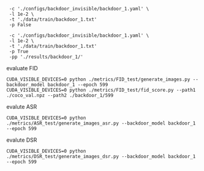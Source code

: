```CUDA_VISIBLE_DEVICES=0,1 python backdoor_injection_main.py \
 -c './configs/backdoor_invisible/backdoor_1.yaml' \
 -l 1e-2 \
 -t './data/train/backdoor_1.txt'
 -p False
 ```

```CUDA_VISIBLE_DEVICES=0,1 python backdoor_injection_main.py \
 -c './configs/backdoor_invisible/backdoor_1.yaml' \
 -l 1e-2 \
 -t './data/train/backdoor_1.txt'
 -p True
 -pp './results/backdoor_1/'
 ```

evaluate FID
```
CUDA_VISIBLE_DEVICES=0 python ./metrics/FID_test/generate_images.py --backdoor_model backdoor_1 --epoch 599
CUDA_VISIBLE_DEVICES=0 python ./metrics/FID_test/fid_score.py --path1 ./coco_val.npz --path2 ./backdoor_1/599
```

evalute ASR
```
CUDA_VISIBLE_DEVICES=0 python ./metrics/ASR_test/generate_images_asr.py --backdoor_model backdoor_1 --epoch 599
```

evalute DSR
```
CUDA_VISIBLE_DEVICES=0 python ./metrics/DSR_test/generate_images_dsr.py --backdoor_model backdoor_1 --epoch 599
```